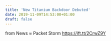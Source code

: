 ```yaml
---
title: 'New Titanium Backdoor Debuted'
date: 2019-11-09T14:53:00+01:00
draft: false
---
```


  
  
from News ≈ Packet Storm https://ift.tt/2CrwZ9Y